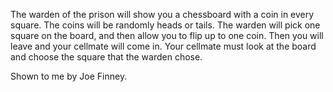 The warden of the prison will show you a chessboard with a coin in
every square. The coins will be randomly heads or tails. The warden
will pick one square on the board, and then allow you to flip up to
one coin. Then you will leave and your cellmate will come in. Your
cellmate must look at the board and choose the square that the warden
chose.

Shown to me by Joe Finney.
